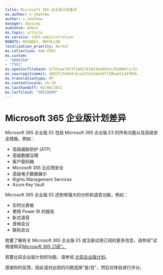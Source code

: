 ```yaml
---
title: Microsoft 365 企业版计划差异
ms.author: v-jmathew
author: v-jmathew
manager: dansimp
audience: Admin
ms.topic: article
ms.service: o365-administration
ROBOTS: NOINDEX, NOFOLLOW
localization_priority: Normal
ms.collection: Adm_O365
ms.custom:
- "9000760"
- "7391"
ms.openlocfilehash: bf35cee7bf3f1d6b761043be865dc35d80071c32
ms.sourcegitcommit: 4883f1f89d4c6ca23161e9a43ff206ad21d4f09b
ms.translationtype: MT
ms.contentlocale: zh-CN
ms.lasthandoff: 03/08/2021
ms.locfileid: "50529890"
---
```

# <a name="microsoft-365-enterprise-plan-differences"></a>Microsoft 365 企业版计划差异

Microsoft 365 企业版 E5 包括 Microsoft 365 企业版 E3 的所有功能以及高级安全措施，例如：

- 高级威胁防护 (ATP)
- 高级数据治理
- 客户密码箱
- Microsoft 365 云应用安全
- 高级电子数据展示
- Rights Management Services
- Azure Key Vault

Microsoft 365 企业版 E5 还附带强大的分析和语音功能，例如：

- 实时仪表板
- 使用 Power BI 的报告
- 新式语音
- 音频会议
- 联机会议

若要了解有关 Microsoft 365 企业版 E5 或注册试用订阅的更多信息，请参阅"试用或购买[Microsoft 365 订阅"。](https://go.microsoft.com/fwlink/?linkid=2099673)

若要比较企业版计划的功能，请参阅 [比较企业版计划](https://go.microsoft.com/fwlink/?linkid=2097200)。

感谢你的反馈，因此请对出现的问题选择"是/否"，然后对体验进行评分。
